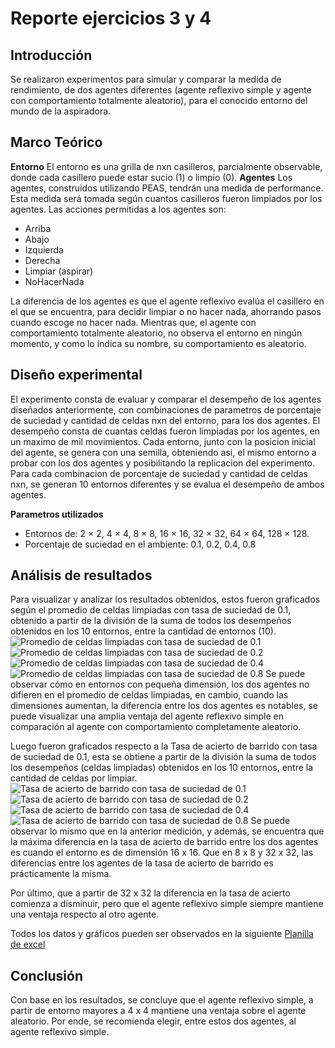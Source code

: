 # Reporte ejercicios 3 y 4
## Introducción
Se realizaron experimentos para simular y comparar la medida de rendimiento, de dos agentes diferentes (agente reflexivo simple y agente con comportamiento totalmente aleatorio), para el conocido entorno del mundo de la aspiradora. 
## Marco Teórico
**Entorno**
El entorno es una grilla de nxn casilleros, parcialmente observable, donde cada casillero puede estar sucio (1) o limpio (0). 
**Agentes**
Los agentes, construidos utilizando PEAS, tendrán una medida de performance. 
Esta medida será tomada según cuantos casilleros fueron limpiados por los agentes. 
Las acciones permitidas a los agentes son: 
- Arriba
- Abajo
- Izquierda
- Derecha
- Limpiar (aspirar)
- NoHacerNada

La diferencia de los agentes es que el agente reflexivo evalúa el casillero en el que se encuentra, para decidir limpiar o no hacer nada, ahorrando pasos cuando escoge no hacer nada. Mientras que, el agente con comportamiento totalmente aleatorio, no observa el entorno en ningún momento, y como lo indica su nombre, su comportamiento es aleatorio. 
## Diseño experimental
El experimento consta de evaluar y comparar el desempeño de los agentes diseñados anteriormente, con combinaciones de parametros de porcentaje de suciedad y cantidad de celdas nxn del entorno, para los dos agentes. 
El desempeño consta de cuantas celdas fueron limpiadas por los agentes, en un maximo de mil movimientos.
Cada entorno, junto con la posicion inicial del agente, se genera con una semilla, obteniendo asi, el mismo entorno a probar con los dos agentes y posibilitando la replicacion del experimento.
Para cada combinacion de porcentaje de suciedad y cantidad de celdas nxn, se generan 10 entornos diferentes y se evalua el desempeño de ambos agentes.

**Parametros utilizados**
- Entornos de: 2 × 2, 4 × 4, 8 × 8, 16 × 16, 32 × 32, 64 × 64, 128 × 128.
- Porcentaje de suciedad en el ambiente: 0.1, 0.2, 0.4, 0.8

## Análisis de resultados
Para visualizar y analizar los resultados obtenidos, estos fueron graficados según el promedio de celdas limpiadas con tasa de suciedad de 0.1, obtenido a partir de la división de la suma de todos los desempeños obtenidos en los 10 entornos, entre la cantidad de entornos (10). 
![Promedio de celdas limpiadas con tasa de suciedad de 0.1](images/1.png)
![Promedio de celdas limpiadas con tasa de suciedad de 0.2](images/2.png)
![Promedio de celdas limpiadas con tasa de suciedad de 0.4](images/3.png)
![Promedio de celdas limpiadas con tasa de suciedad de 0.8](images/4.png)
Se puede observar cómo en entornos con pequeña dimensión, los dos agentes no difieren en el promedio de celdas limpiadas, en cambio, cuando las dimensiones aumentan, la diferencia entre los dos agentes es notables, se puede visualizar una amplia ventaja del agente reflexivo simple en comparación al agente con comportamiento completamente aleatorio. 

Luego fueron graficados respecto a la Tasa de acierto de barrido con tasa de suciedad de 0.1, esta se obtiene a partir de la división la suma de todos los desempeños (celdas limpiadas) obtenidos en los 10 entornos, entre la cantidad de celdas por limpiar. 
![Tasa de acierto de barrido con tasa de suciedad de 0.1](images/5.png)
![Tasa de acierto de barrido con tasa de suciedad de 0.2](images/6.png)
![Tasa de acierto de barrido con tasa de suciedad de 0.4](images/7.png)
![Tasa de acierto de barrido con tasa de suciedad de 0.8](images/8.png)
Se puede observar lo mismo que en la anterior medición, y además, se encuentra que la máxima diferencia en la tasa de acierto de barrido entre los dos agentes es cuando el entorno es de dimensión 16 x 16. Que en 8 x 8 y 32 x 32, las diferencias entre los agentes de la tasa de acierto de barrido es prácticamente la misma. 

Por último, que a partir de 32 x 32 la diferencia en la tasa de acierto comienza a disminuir, pero que el agente reflexivo simple siempre mantiene una ventaja respecto al otro agente. 

Todos los datos y gráficos pueden ser observados en la siguiente [Planilla de excel](https://docs.google.com/spreadsheets/d/1C_xq2UpsbgFqWO-xnWEKY8y1pKPV_egLdK46CjPw7GI/edit?usp=sharing)

## Conclusión
Con base en los resultados, se concluye que el agente reflexivo simple, a partir de entorno mayores a 4 x 4 mantiene una ventaja sobre el agente aleatorio. Por ende, se recomienda elegir, entre estos dos agentes, al agente reflexivo simple. 